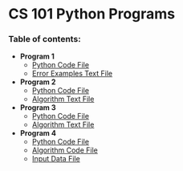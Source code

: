 # CS 101 Python Programs

### Table of contents:
* **Program 1**
  * [Python Code File](Program%201/program1.py)
  * [Error Examples Text File](Program%201/program1.txt)
* **Program 2**
  * [Python Code File](Program%202/program2.py)
  * [Algorithm Text File](Program%202/program2.txt)
* **Program 3**
  * [Python Code File](Program%203/program3.py)
  * [Algorithm Text File](Program%203/program3.txt)
* **Program 4**
  * [Python Code File](Program%204/program4.py)
  * [Algorithm Code File](Program%204/program4.txt)
  * [Input Data File](Program%204/input_data.csv)